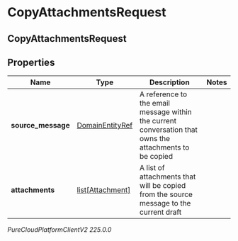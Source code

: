 # CopyAttachmentsRequest

## CopyAttachmentsRequest

## Properties

|Name | Type | Description | Notes|
|------------ | ------------- | ------------- | -------------|
| **source_message** | [DomainEntityRef](DomainEntityRef) | A reference to the email message within the current conversation that owns the attachments to be copied | |
| **attachments** | [list[Attachment]](Attachment) | A list of attachments that will be copied from the source message to the current draft | |



_PureCloudPlatformClientV2 225.0.0_
